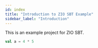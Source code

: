 ```yaml
---
id: index
title: "Introduction to ZIO SBT Example"
sidebar_label: "Introduction"
---
```


This is an example project for ZIO SBT.

```scala mdoc
val a = 4 * 5
```